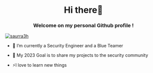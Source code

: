 
<h1 align="center">Hi there👋</h1>
<h3 align="center">Welcome on my personal Github profile !</h3>

<p align="left"> <a href="https://twitter.com/QuentinBrusa" target="blank"><img src="https://img.shields.io/twitter/follow/QuentinBrusa?logo=twitter&style=for-the-badge" alt="saurra3h" /></a> </p>

- 🌱 I’m currently a Security Engineer and a Blue Teamer


- 🔭 My 2023 Goal is to share my projects to the security community

- ⚡I love to learn new things

        
